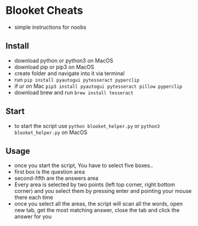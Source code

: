 # Blooket Cheats
- simple instructions for noobs

## Install
- download python or python3 on MacOS
- download pip or pip3 on MacOS
- create folder and navigate into it via terminal
- run ```pip install pyautogui pytesseract pyperclip``` 
- if ur on Mac ```pip3 install pyautogui pytesseract pillow pyperclip```
- download brew and run ```brew install tesseract```

## Start
- to start the script use ```python blooket_helper.py``` or ```python3 blooket_helper.py``` on MacOS

## Usage
- once you start the script, You have to select five boxes..
- first box is the question area
- second-fifth are the answers area
- Every area is selected by two points (left top corner, right bottom corner) and you select them by pressing enter and pointing your mouse there each time
- once you select all the areas, the script will scan all the words, open new tab, get the most matching answer, close the tab and click the answer for you
